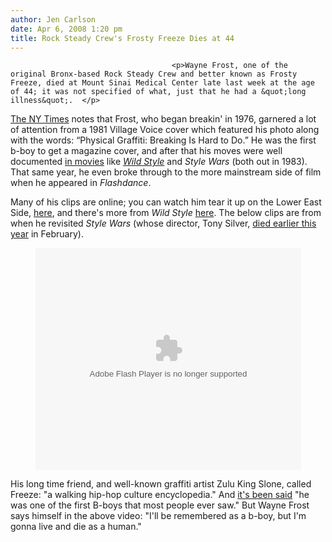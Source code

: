 ```yaml
---
author: Jen Carlson
date: Apr 6, 2008 1:20 pm
title: Rock Steady Crew's Frosty Freeze Dies at 44
---
```


	
										<p>Wayne Frost, one of the original Bronx-based Rock Steady Crew and better known as Frosty Freeze, died at Mount Sinai Medical Center late last week at the age of 44; it was not specified of what, just that he had a &quot;long illness&quot;.  </p>

<p><a href="https://web.archive.org/web/20161226190427/http://www.nytimes.com/2008/04/04/arts/dance/04freeze.html?ref=dance">The NY Times</a> notes that Frost, who began breakin&apos; in 1976, garnered a lot of attention from a 1981 Village Voice cover which featured his photo along with the words: &#x201C;Physical Graffiti: Breaking Is Hard to Do.&#x201D; He was the first b-boy to get a magazine cover, and after that his moves were well documented <a href="https://web.archive.org/web/20161226190427/http://imdb.com/name/nm0293693">in movies</a> like <a href="https://web.archive.org/web/20161226190427/http://gothamist.com/2007/07/26/wild_style.php"><em>Wild Style</em></a> and <em>Style Wars</em> (both out in 1983). That same year, he even broke through to the more mainstream side of film when he appeared in <em>Flashdance</em>.</p>

<p>Many of his clips are online; you can watch him tear it up on the Lower East Side, <a href="https://web.archive.org/web/20161226190427/http://www.youtube.com/watch?v=Dwiv9gx0Ios">here</a>, and there&apos;s more from <em>Wild Style</em> <a href="https://web.archive.org/web/20161226190427/http://www.youtube.com/watch?v=am02p5n8qjg&amp;e">here</a>. The below clips are from when he revisited <em>Style Wars</em> (whose director, Tony Silver, <a href="https://web.archive.org/web/20161226190427/http://gothamist.com/2008/02/10/style_wars.php">died earlier this year</a> in February).</p>

<center><object width="425" height="355"><param name="movie" value="http://www.youtube.com/v/5wNbruqXFLk&amp;hl=en"><param name="wmode" value="transparent"><embed src="https://web.archive.org/web/20161226190427oe_/http://www.youtube.com/v/5wNbruqXFLk&amp;hl=en" type="application/x-shockwave-flash" wmode="transparent" width="425" height="355"></object></center>

<p>His long time friend, and well-known graffiti artist Zulu King Slone, called Freeze: &quot;a walking hip-hop culture encyclopedia.&quot; And <a href="https://web.archive.org/web/20161226190427/http://www.nysun.com/news/obituaries/breakdance-pioneer-wayne-frost-dies-44">it&apos;s been said</a> &quot;he was one of the first B-boys that most people ever saw.&quot; But Wayne Frost says himself in the above video: &quot;I&apos;ll be remembered as a b-boy, but I&apos;m gonna live and die as a human.&quot;</p>					
										
									
				
